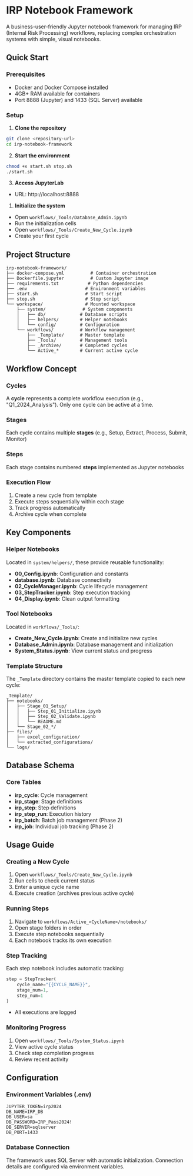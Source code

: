 # IRP Notebook Framework

A business-user-friendly Jupyter notebook framework for managing IRP (Internal Risk Processing) workflows, replacing complex orchestration systems with simple, visual notebooks.

## Quick Start

### Prerequisites
- Docker and Docker Compose installed
- 4GB+ RAM available for containers
- Port 8888 (Jupyter) and 1433 (SQL Server) available

### Setup

1. **Clone the repository**
```bash
git clone <repository-url>
cd irp-notebook-framework
```

2. **Start the environment**
```bash
chmod +x start.sh stop.sh
./start.sh
```

3. **Access JupyterLab**
- URL: http://localhost:8888

1. **Initialize the system**
- Open `workflows/_Tools/Database_Admin.ipynb`
- Run the initialization cells
- Open `workflows/_Tools/Create_New_Cycle.ipynb`
- Create your first cycle

## Project Structure

```
irp-notebook-framework/
├── docker-compose.yml          # Container orchestration
├── Dockerfile.jupyter          # Custom Jupyter image
├── requirements.txt           # Python dependencies
├── .env                      # Environment variables
├── start.sh                  # Start script
├── stop.sh                   # Stop script
└── workspace/                # Mounted workspace
    ├── system/              # System components
    │   ├── db/             # Database scripts
    │   ├── helpers/        # Helper notebooks
    │   └── config/         # Configuration
    └── workflows/          # Workflow management
        ├── _Template/      # Master template
        ├── _Tools/         # Management tools
        ├── _Archive/       # Completed cycles
        └── Active_*        # Current active cycle
```

## Workflow Concept

### Cycles
A **cycle** represents a complete workflow execution (e.g., "Q1_2024_Analysis"). Only one cycle can be active at a time.

### Stages
Each cycle contains multiple **stages** (e.g., Setup, Extract, Process, Submit, Monitor)

### Steps
Each stage contains numbered **steps** implemented as Jupyter notebooks

### Execution Flow
1. Create a new cycle from template
2. Execute steps sequentially within each stage
3. Track progress automatically
4. Archive cycle when complete

## Key Components

### Helper Notebooks
Located in `system/helpers/`, these provide reusable functionality:

- **00_Config.ipynb**: Configuration and constants
- **database.ipynb**: Database connectivity
- **02_CycleManager.ipynb**: Cycle lifecycle management
- **03_StepTracker.ipynb**: Step execution tracking
- **04_Display.ipynb**: Clean output formatting

### Tool Notebooks
Located in `workflows/_Tools/`:

- **Create_New_Cycle.ipynb**: Create and initialize new cycles
- **Database_Admin.ipynb**: Database management and initialization
- **System_Status.ipynb**: View current status and progress

### Template Structure
The `_Template` directory contains the master template copied to each new cycle:

```
_Template/
├── notebooks/
│   ├── Stage_01_Setup/
│   │   ├── Step_01_Initialize.ipynb
│   │   ├── Step_02_Validate.ipynb
│   │   └── README.md
│   └── Stage_02_*/
├── files/
│   ├── excel_configuration/
│   └── extracted_configurations/
└── logs/
```

## Database Schema

### Core Tables
- **irp_cycle**: Cycle management
- **irp_stage**: Stage definitions
- **irp_step**: Step definitions
- **irp_step_run**: Execution history
- **irp_batch**: Batch job management (Phase 2)
- **irp_job**: Individual job tracking (Phase 2)

## Usage Guide

### Creating a New Cycle

1. Open `workflows/_Tools/Create_New_Cycle.ipynb`
2. Run cells to check current status
3. Enter a unique cycle name
4. Execute creation (archives previous active cycle)

### Running Steps

1. Navigate to `workflows/Active_<CycleName>/notebooks/`
2. Open stage folders in order
3. Execute step notebooks sequentially
4. Each notebook tracks its own execution

### Step Tracking

Each step notebook includes automatic tracking:

```python
step = StepTracker(
    cycle_name="{{CYCLE_NAME}}",
    stage_num=1,
    step_num=1
)
```

- All executions are logged

### Monitoring Progress

1. Open `workflows/_Tools/System_Status.ipynb`
2. View active cycle status
3. Check step completion progress
4. Review recent activity

## Configuration

### Environment Variables (.env)
```
JUPYTER_TOKEN=irp2024
DB_NAME=IRP_DB
DB_USER=sa
DB_PASSWORD=IRP_Pass2024!
DB_SERVER=sqlserver
DB_PORT=1433
```

### Database Connection
The framework uses SQL Server with automatic initialization. Connection details are configured via environment variables.
